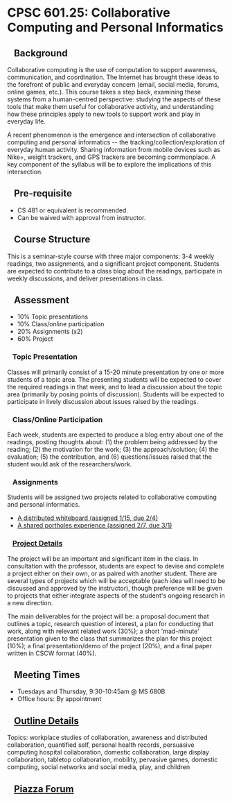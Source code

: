 

# CPSC 601.25: Collaborative Computing and Personal Informatics



##   Background

Collaborative computing is the use of computation to support awareness, communication, and coordination. The Internet has brought these ideas to the forefront of public and everyday concern (email, social media, forums, online games, etc.). This course takes a step back, examining these systems from a human-centred perspective: studying the aspects of these tools that make them useful for collaborative activity, and understanding how these principles apply to new tools to support work and play in everyday life.

A recent phenomenon is the emergence and intersection of collaborative computing and personal informatics -- the tracking/collection/exploration of everyday human activity. Sharing information from mobile devices such as Nike+, weight trackers, and GPS trackers are becoming commonplace. A key component of the syllabus will be to explore the implications of this intersection.

##   Pre-requisite

* CS 481 or equivalent is recommended.
* Can be waived with approval from instructor.

##   Course Structure

This is a seminar-style course with three major components: 3-4 weekly readings, two assignments, and a significant project component. Students are expected to contribute to a class blog about the readings, participate in weekly discussions, and deliver presentations in class.

##   Assessment

* 10% Topic presentations
* 10% Class/online participation
* 20% Assignments (x2)
* 60% Project

###   Topic Presentation

Classes will primarily consist of a 15-20 minute presentation by one or more students of a topic area. The presenting students will be expected to cover the required readings in that week, and to lead a discussion about the topic area (primarily by posing points of discussion). Students will be expected to participate in lively discussion about issues raised by the readings.

###   Class/Online Participation

Each week, students are expected to produce a blog entry about one of the readings, posting thoughts about: (1) the problem being addressed by the reading; (2) the motivation for the work; (3) the approach/solution; (4) the evaluation; (5) the contribution, and (6) questions/issues raised that the student would ask of the researchers/work.

###   Assignments

Students will be assigned two projects related to collaborative computing and personal informatics.

* [A distributed whiteboard (assigned 1/15, due 2/4)](A1.md)
* [A shared portholes experience (assigned 2/7, due 3/1)](A2.md)

###   [Project Details](SPC601W2013ProjectDetails.md)

The project will be an important and significant item in the class. In consultation with the professor, students are expect to devise and complete a project either on their own, or as paired with another student. There are several types of projects which will be acceptable (each idea will need to be discussed and approved by the instructor), though preference will be given to projects that either integrate aspects of the student's ongoing research in a new direction.

The main deliverables for the project will be: a proposal document that outlines a topic, research question of interest, a plan for conducting that work, along with relevant related work (30%); a short 'mad-minute' presentation given to the class that summarizes the plan for this project (10%); a final presentation/demo of the project (20%), and a final paper written in CSCW format (40%).

##   Meeting Times

* Tuesdays and Thursday, 9:30-10:45am @ MS 680B
* Office hours: By appointment

##   [Outline Details](OutlineDetails.md)

Topics: workplace studies of collaboration, awareness and distributed collaboration, quantified self, personal health records, persuasive computing
hospital collaboration, domestic collaboration, large display collaboration, tabletop collaboration, mobility, pervasive games, domestic computing, social networks and social media, play, and children

##   [Piazza Forum](https://piazza.com/class#winter2013/cpsc60125)
